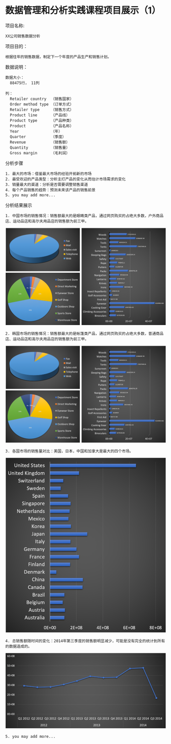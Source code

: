 # 数据管理和分析实践课程项目展示（1）

  项目名称: 
    
    XX公司销售数据分析


  项目目的：
    
    根据往年的销售数据，制定下一个年度的产品生产和销售计划。
    
    
  数据说明：
  
    数据大小：
      88475行， 11列
    
    列：
      Retailer country  （销售国家）
      Order method type （订单方式）
      Retailer type     （销售方式）
      Product line      （产品线）
      Product type      （产品种类）
      Product           （产品名称）      
      Year              （年）
      Quarter           （季度）
      Revenue           （销售额）
      Quantity          （销售量）
      Gross margin      （毛利润）
      
      
  分析步骤
    
    1. 最大的市场：借鉴最大市场的经验开拓新的市场
    2. 最受欢迎的产品类型：分析主打产品的变化从而估计市场需求的变化
    3. 销量最大的渠道：分析是否需要调整销售渠道
    4. 每个产品销售的趋势：预测未来该产品的销售前景
    5. you may add more...
    
    
  分析结果展示
  
    1. 中国市场的销售情况：销售额最大的是眼睛类产品，通过网页购买的占绝大多数，户外商品店、运动品店和高尔夫用品店的销售额为前三甲。
  ![image](https://github.com/mugiwalaluffy/data_class_demo/raw/master/images/analysis_cat_china.png)
    
    2. 韩国市场的销售情况：销售额最大的是帐篷类产品，通过网页购买的占绝大多数，普通商品店、运动品店和高尔夫用品店的销售额为前三甲。
  ![image](https://github.com/mugiwalaluffy/data_class_demo/raw/master/images/analysis_cat_china.png)
    
    3. 各国市场的销售量对比：美国，日本，中国和加拿大是最大的四个市场。
 ![image](https://github.com/mugiwalaluffy/data_class_demo/raw/master/images/country1.png)
    
    4. 总销售额随时间的变化：2014年第三季度的销售额明显减少，可能是没有完全的统计到所有的数据造成的。
  ![image](https://github.com/mugiwalaluffy/data_class_demo/raw/master/images/trend1.png)
  
    5. you may add more...
    
